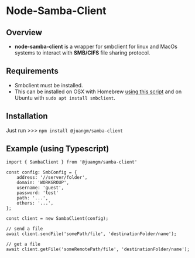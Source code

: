 # Node-Samba-Client
## Overview
- **node-samba-client** is a wrapper for smbclient for linux and MacOs systems to interact with **SMB/CIFS** file sharing protocol. 
## Requirements
* Smbclient must be installed.
* This can be installed on OSX with Homebrew [using this script](https://raw.githubusercontent.com/Homebrew/homebrew-core/1fd22fea2426e1ae34e85177234c6e59f63add58/Formula/samba.rb) and on Ubuntu with `sudo apt install smbclient`.

## Installation
Just run >>> `npm install @juangm/samba-client`

## Example (using Typescript)

	import { SambaClient } from '@juangm/samba-client'

    const config: SmbConfig = {
        address: '//server/folder',
        domain: 'WORKGROUP',
        username: 'guest',
        password: 'test'
        path: '...',
        others: '...',
    };
    
    const client = new SambaClient(config);

	// send a file
	await client.sendFile('somePath/file', 'destinationFolder/name');

	// get a file
	await client.getFile('someRemotePath/file', 'destinationFolder/name');
